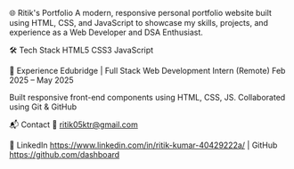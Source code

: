 🌐 Ritik's Portfolio
A modern, responsive personal portfolio website built using HTML, CSS, and JavaScript to showcase my skills, projects, and experience as a Web Developer and DSA Enthusiast.

🛠 Tech Stack
HTML5
CSS3
JavaScript

💼 Experience
Edubridge | Full Stack Web Development Intern (Remote)
Feb 2025 – May 2025

Built responsive front-end components using HTML, CSS, JS.
Collaborated using Git & GitHub

📬 Contact
📧 ritik05ktr@gmail.com

🔗 LinkedIn https://www.linkedin.com/in/ritik-kumar-40429222a/
 | GitHub https://github.com/dashboard
